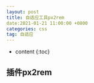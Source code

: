```yaml
---
layout: post
title: 自适应工具px2rem
date:2021-01-21 11:00:00 +0800
categories: css
tag: 自适应
---
```


* content
{:toc}

## 插件px2rem
